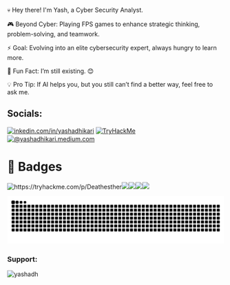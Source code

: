 💀 Hey there! I'm Yash, a Cyber Security Analyst.

🎮 Beyond Cyber: Playing FPS games to enhance strategic thinking, problem-solving, and teamwork.

⚡ Goal: Evolving into an elite cybersecurity expert, always hungry to learn more.

🤔 Fun Fact: I’m still existing. 😊

💡 Pro Tip: If AI helps you, but you still can’t find a better way, feel free to ask me.

## Socials:
<p align="left"><a href="https://www.linkedin.com/in/yashadhikari7171/" target="blank"><img align="center" src="https://raw.githubusercontent.com/rahuldkjain/github-profile-readme-generator/master/src/images/icons/Social/linked-in-alt.svg" alt="inkedin.com/in/yashadhikari" height="30" width="40" /></a>
<a href="https://tryhackme.com/r/p/Deathesther" target="blank"><img align="center" src="https://assets.tryhackme.com/img/logo/tryhackme_logo_full.svg" alt="TryHackMe" height="30" width="60" /></a>
<a href="https://yashadhikari.medium.com" target="blank"><img align="center" src="https://raw.githubusercontent.com/rahuldkjain/github-profile-readme-generator/master/src/images/icons/Social/medium.svg" alt="@yashadhikari.medium.com" height="30" width="40" /></a>
</p>

# 🧭 Badges
<img src="https://github.com/user-attachments/assets/42ced0ee-b9ae-4735-a520-24f34bb86bbd" height="100" alt="https://tryhackme.com/p/Deathesther"><img src="https://tryhackme.com/img/badges/league-diamond.svg" height="120"></img><img src="https://tryhackme.com/img/badges/league-saphire.svg" height="120"><img src="https://assets.tryhackme.com/img/badges/owasptop10.svg" height="120"></img><img src="https://tryhackme.com/img/badges/streak365.svg" height="120"></img>

<!--
<img src="https://assets.tryhackme.com/img/badges/hashcracker.svg" height="180"></img><img src="https://assets.tryhackme.com/img/badges/mrrobot.svg" height="180"></img>
<img src="https://github.com/user-attachments/assets/99bf3554-b7ec-4d0c-a337-44ebabb9910b" height="150"></img>
-->

![snake gif](https://github.com/Esther7171/Esther7171/blob/output/snake.svg)

<h3 align="left">Support:</h3>
<p><a href="https://buymeacoffee.com/deathesther"> <img align="left" src="https://cdn.buymeacoffee.com/buttons/v2/default-yellow.png" height="50" width="210" alt="yashadh" /></a></p><br><br






